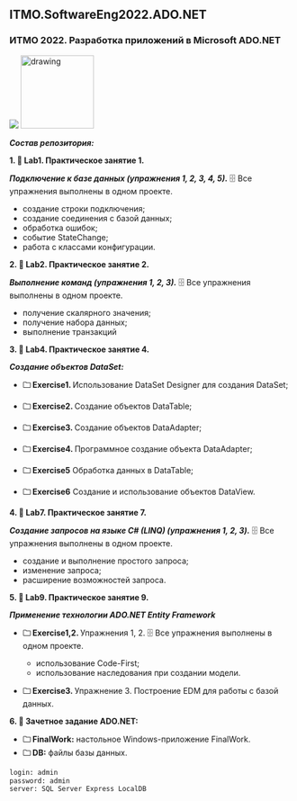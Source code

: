 ## ITMO.SoftwareEng2022.ADO.NET
### ИТМО 2022. Разработка приложений в Microsoft ADO.NET
<img src="http://guttitech.com/phpfusion/infusions/video/images/ado_net.jpg"> <img src="https://ie.wampi.ru/2022/09/26/entityframework.png" alt="drawing" width="130"/>

***Состав репозитория:***

 <strong>1. &#128194; Lab1. Практическое занятие 1. </strong> 
 
***Подключение к базе данных (упражнения 1, 2, 3, 4, 5).***
&#128452; Все упражнения выполнены в одном проекте.
  * создание строки подключения;
  * создание соединения с базой данных;
  * обработка ошибок;
  * событие StateChange;
  * работа с классами конфигурации.

<strong>2. &#128194; Lab2. Практическое занятие 2. </strong> 

***Выполнение команд (упражнения 1, 2, 3).***
&#128452; Все упражнения выполнены в одном проекте.
  * получение скалярного значения;
  * получение набора данных;
  * выполнение транзакций

<strong>3. &#128194; Lab4. Практическое занятие 4. </strong> 

***Создание объектов DataSet:***

+ <strong>&#128448; Exercise1. </strong> Использование DataSet Designer для создания DataSet;

+ <strong>&#128448; Exercise2. </strong> Создание объектов DataTable;

+ <strong>&#128448; Exercise3. </strong> Создание объектов DataAdapter;

+ <strong>&#128448; Exercise4. </strong> Программное создание объекта DataAdapter;

+ <strong>&#128448; Exercise5</strong> Обработка данных в DataTable;

+ <strong>&#128448; Exercise6</strong> Создание и использование объектов DataView.

<strong>4. &#128194; Lab7. Практическое занятие 7. </strong> 

***Создание запросов на языке C# (LINQ) (упражнения 1, 2, 3).***
&#128452; Все упражнения выполнены в одном проекте.
  * создание и выполнение простого запроса;
  * изменение запроса;
  * расширение возможностей запроса.

<strong>5. &#128194; Lab9. Практическое занятие 9. </strong> 

***Применение технологии ADO.NET Entity Framework***

+ <strong>&#128448; Exercise1,2. </strong> Упражнения 1, 2.   &#128452; Все упражнения выполнены в одном проекте.
  * использование Code-First;
  * использование наследования при создании модели.

+ <strong>&#128448; Exercise3. </strong> Упражнение 3.  Построение EDM для работы с базой данных.

<strong>6. &#128194; Зачетное задание ADO.NET: </strong> 
    
 + <strong>&#128448; FinalWork:</strong> настольное Windows-приложение FinalWork. 
 + <strong>&#128448; DB:</strong> файлы базы данных.
```diff
login: admin
password: admin
server: SQL Server Express LocalDB
```
  
